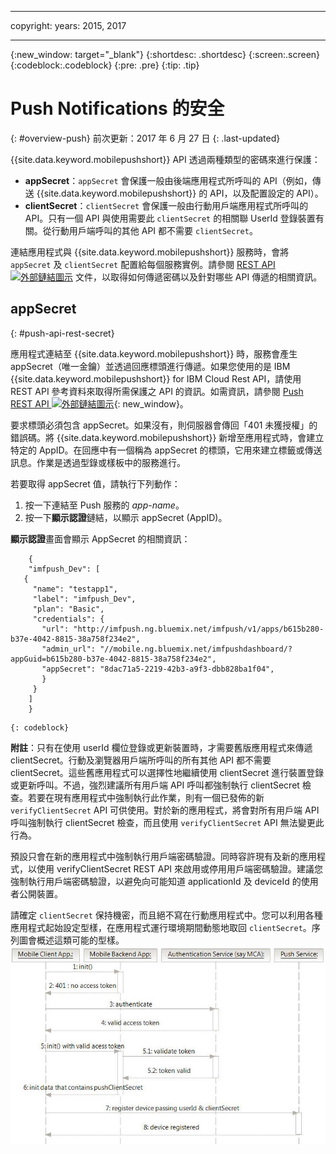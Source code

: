 ----

copyright:
years: 2015, 2017

---

{:new_window: target="_blank"}
{:shortdesc: .shortdesc}
{:screen:.screen}
{:codeblock:.codeblock}
{:pre: .pre}
{:tip: .tip}

# Push Notifications 的安全 
{: #overview-push}
前次更新：2017 年 6 月 27 日
{: .last-updated}


{{site.data.keyword.mobilepushshort}} API 透過兩種類型的密碼來進行保護：

- **appSecret**：`appSecret` 會保護一般由後端應用程式所呼叫的 API（例如，傳送 {{site.data.keyword.mobilepushshort}} 的 API，以及配置設定的 API）。
- **clientSecret**：`clientSecret` 會保護一般由行動用戶端應用程式所呼叫的 API。只有一個 API 與使用需要此 `clientSecret` 的相關聯 UserId 登錄裝置有關。從行動用戶端呼叫的其他 API 都不需要 `clientSecret`。 

連結應用程式與 {{site.data.keyword.mobilepushshort}} 服務時，會將 `appSecret` 及 `clientSecret` 配置給每個服務實例。請參閱 [REST API ![外部鏈結圖示](../../icons/launch-glyph.svg "外部鏈結圖示")](https://mobile.{DomainName}/imfpush/) 文件，以取得如何傳遞密碼以及針對哪些 API 傳遞的相關資訊。

## appSecret 
{: #push-api-rest-secret}

應用程式連結至 {{site.data.keyword.mobilepushshort}} 時，服務會產生 appSecret（唯一金鑰）並透過回應標頭進行傳遞。如果您使用的是 IBM {{site.data.keyword.mobilepushshort}} for IBM Cloud Rest API，請使用 REST API 參考資料來取得所需保護之 API 的資訊。如需資訊，請參閱 [Push REST API ![外部鏈結圖示](../../icons/launch-glyph.svg "外部鏈結圖示")](https://mobile.{DomainName}/imfpush/){: new_window}。

要求標頭必須包含 appSecret。如果沒有，則伺服器會傳回「401 未獲授權」的錯誤碼。將 {{site.data.keyword.mobilepushshort}} 新增至應用程式時，會建立特定的 AppID。在回應中有一個稱為 appSecret 的標頭，它用來建立標籤或傳送訊息。作業是透過型錄或樣板中的服務進行。

若要取得 appSecret 值，請執行下列動作：

1. 按一下連結至 Push 服務的 *app-name*。
2. 按一下**顯示認證**鏈結，以顯示 appSecret (AppID)。

**顯示認證**畫面會顯示 AppSecret 的相關資訊：
```
	{
    "imfpush_Dev": [
   {
     "name": "testapp1",
     "label": "imfpush_Dev",
     "plan": "Basic",
     "credentials": {
       "url": "http://imfpush.ng.bluemix.net/imfpush/v1/apps/b615b280-b37e-4042-8815-38a758f234e2",
       "admin_url": "//mobile.ng.bluemix.net/imfpushdashboard/?appGuid=b615b280-b37e-4042-8815-38a758f234e2",
       "appSecret": "8dac71a5-2219-42b3-a9f3-dbb828ba1f04",
       }
     }
    ]
    }
```
	{: codeblock} 


**附註**：只有在使用 userId 欄位登錄或更新裝置時，才需要舊版應用程式來傳遞 clientSecret。行動及瀏覽器用戶端所呼叫的所有其他 API 都不需要 clientSecret。這些舊應用程式可以選擇性地繼續使用 clientSecret 進行裝置登錄或更新呼叫。不過，強烈建議所有用戶端 API 呼叫都強制執行 clientSecret 檢查。若要在現有應用程式中強制執行此作業，則有一個已發佈的新 `verifyClientSecret` API 可供使用。對於新的應用程式，將會對所有用戶端 API 呼叫強制執行 clientSecret 檢查，而且使用 `verifyClientSecret` API 無法變更此行為。

預設只會在新的應用程式中強制執行用戶端密碼驗證。同時容許現有及新的應用程式，以使用 verifyClientSecret REST API 來啟用或停用用戶端密碼驗證。建議您強制執行用戶端密碼驗證，以避免向可能知道 applicationId 及 deviceId 的使用者公開裝置。

請確定 `clientSecret` 保持機密，而且絕不寫在行動應用程式中。您可以利用各種應用程式起始設定型樣，在應用程式運行環境期間動態地取回 `clientSecret`。序列圖會概述這類可能的型樣。
![Enable_Push](images/init_client_secret.jpg) 



